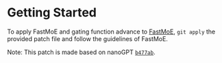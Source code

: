 # Getting Started
To apply FastMoE and gating function advance to [FastMoE](https://github.com/laekov/fastmoe), `git apply` the provided patch file and follow the guidelines of FastMoE.

Note: This patch is made based on nanoGPT [`b477ab`](https://github.com/laekov/fastmoe/commit/b477ab5edc5142f0e86f6d35bce9a4361c369a6b).